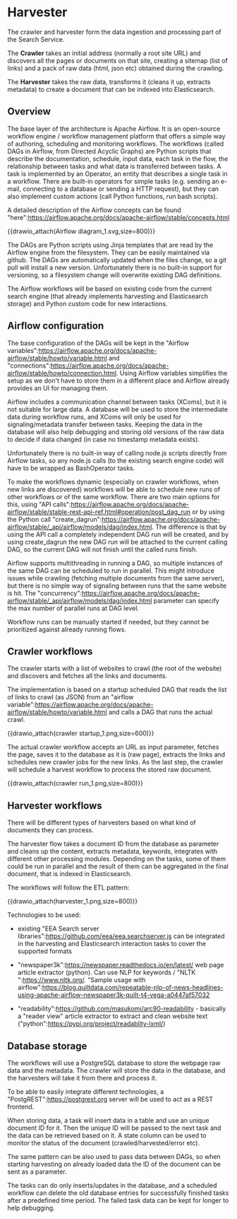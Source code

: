 # Harvester

The crawler and harvester form the data ingestion and processing part of the
Search Service.

The **Crawler** takes an initial address (normally a root site URL) and
discovers all the pages or documents on that site, creating a sitemap (list of
links) and a pack of raw data (html, json etc) obtained during the crawling.

The **Harvester** takes the raw data, transforms it (cleans it up, extracts
metadata) to create a document that can be indexed into Elasticsearch.

## Overview

The base layer of the architecture is Apache Airflow. It is an open-source
workflow engine / workflow management platform that offers a simple way of
authoring, scheduling and monitoring workflows. The workflows (called DAGs in
Airflow, from Directed Acyclic Graphs) are Python scripts that describe the
documentation, schedule, input data, each task in the flow, the relationship
between tasks and what data is transferred between tasks. A task is implemented
by an Operator, an entity that describes a single task in a workflow. There are
built-in operators for simple tasks (e.g. sending an e-mail, connecting to a
database or sending a HTTP request), but they can also implement custom actions
(call Python functions, run bash scripts).

A detailed description of the Airflow concepts can be found "here":https://airflow.apache.org/docs/apache-airflow/stable/concepts.html

{{drawio_attach(Airflow diagram_1.svg,size=800)}}

The DAGs are Python scripts using Jinja templates that are read by the Airflow
engine from the filesystem. They can be easily maintained via github. The DAGs
are automatically updated when the files change, so a git pull will install a
new version. Unfortunately there is no built-in support for versioning, so a
filesystem change will overwrite existing DAG definitions.

The Airflow workflows will be based on existing code from the current search
engine (that already implements harvesting and Elasticsearch storage) and
Python custom code for new interactions.

## Airflow configuration

The base configuration of the DAGs will be kept in the "Airflow
variables":https://airflow.apache.org/docs/apache-airflow/stable/howto/variable.html
and
"connections":https://airflow.apache.org/docs/apache-airflow/stable/howto/connection.html.
Using Airflow variables simplifies the setup as we don't have to store them in
a different place and Airflow already provides an UI for managing them.

Airflow includes a communication channel between tasks (XComs), but it is not
suitable for large data. A database will be used to store the intermediate data
during workflow runs, and XComs will only be used for signaling/metadata
transfer between tasks. Keeping the data in the database will also help
debugging and storing old versions of the raw data to decide if data changed
(in case no timestamp metadata exists).

Unfortunately there is no built-in way of calling node.js scripts directly from
Airflow tasks, so any node.js calls (to the existing search engine code) will
have to be wrapped as BashOperator tasks.

To make the workflows dynamic (especially on crawler workflows, when new links
are discovered) workflows will be able to schedule new runs of other workflows
or of the same workflow. There are two main options for this, using "API
calls":https://airflow.apache.org/docs/apache-airflow/stable/stable-rest-api-ref.html#operation/post_dag_run
or by using the Python call
"create_dagrun":https://airflow.apache.org/docs/apache-airflow/stable/_api/airflow/models/dag/index.html.
The difference is that by using the API call a completely independent DAG run
will be created, and by using create_dagrun the new DAG run will be attached to
the current calling DAG, so the current DAG will not finish until the called
runs finish.

Airflow supports multithreading in running a DAG, so multiple instances of the
same DAG can be scheduled to run in parallel. This might introduce issues while
crawling (fetching multiple documents from the same server), but there is no
simple way of signaling between runs that the same website is hit. The
"concurrency":https://airflow.apache.org/docs/apache-airflow/stable/_api/airflow/models/dag/index.html
parameter can specify the max number of parallel runs at DAG level.

Workflow runs can be manually started if needed, but they cannot be prioritized
against already running flows.

## Crawler workflows

The crawler starts with a list of websites to crawl (the root of the website)
and discovers and fetches all the links and documents.

The implementation is based on a startup scheduled DAG that reads the list of
links to crawl (as JSON) from an "airflow
variable":https://airflow.apache.org/docs/apache-airflow/stable/howto/variable.html
and calls a DAG that runs the actual crawl.

{{drawio_attach(crawler startup_1.png,size=600)}}

The actual crawler workflow accepts an URL as input parameter, fetches the
page, saves it to the database as it is (raw page), extracts the links and
schedules new crawler jobs for the new links. As the last step, the crawler
will schedule a harvest workflow to process the stored raw document.

{{drawio_attach(crawler run_1.png,size=800)}}


## Harvester workflows

There will be different types of harvesters based on what kind of documents they can process.

The harvester flow takes a document ID from the database as parameter and cleans up the content, extracts metadata, keywords, integrates with different other processing modules. Depending on the tasks, some of them could be run in parallel and the result of them can be aggregated in the final document, that is indexed in Elasticsearch.

The workflows will follow the ETL pattern:

{{drawio_attach(harvester_1.png,size=800)}}


Technologies to be used:
* existing "EEA Search server libraries":https://github.com/eea/eea.searchserver.js can be integrated in the harvesting and Elasticsearch interaction tasks to cover the supported formats

* "newspaper3k":https://newspaper.readthedocs.io/en/latest/ web page article extractor (python). Can use NLP for keywords / "NLTK ":https://www.nltk.org/. "Sample usage with airflow":https://blog.quiltdata.com/repeatable-nlp-of-news-headlines-using-apache-airflow-newspaper3k-quilt-t4-vega-a0447af57032

* "readability":https://github.com/masukomi/arc90-readability - basically a "reader view" article extractor to extract and clean website text ("python":https://pypi.org/project/readablity-lxml/)

## Database storage

The workflows will use a PostgreSQL database to store the webpage raw data and
the metadata. The crawler will store the data in the database, and the
harvesters will take it from there and process it.

To be able to easily integrate different technologies, a
"PostgREST":https://postgrest.org server will be used to act as a REST
frontend.

When storing data, a task will insert data in a table and use an unique
document ID for it. Then the unique ID will be passed to the next task and the
data can be retrieved based on it. A state column can be used to monitor the
status of the document (crawled/harvested/error etc).

The same pattern can be also used to pass data between DAGs, so when starting
harvesting on already loaded data the ID of the document can be sent as a
parameter.

The tasks can do only inserts/updates in the database, and a scheduled workflow
can delete the old database entries for successfully finished tasks after a
predefined time period. The failed task data can be kept for longer to help
debugging.
